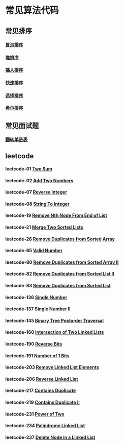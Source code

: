 # 常见算法代码

## 常见排序
#### [冒泡排序][Bubble]
#### [堆排序][Heap]
#### [插入排序][Insert]
#### [快速排序][Quick]
#### [选择排序][Select]
#### [希尔排序][Shell]

## 常见面试题
#### [翻转单链表][Reverse]

## leetcode
#### leetcode-01 [Two Sum][001]
#### leetcode-02 [Add Two Numbers][002]
#### leetcode-07 [Reverse Integer][007]
#### leetcode-08 [String To Integer][008]
#### leetcode-19 [Remove Nth Node From End of List][019]
#### leetcode-21 [Merge Two Sorted Lists][021]
#### leetcode-26 [Remove Duplicates from Sorted Array][026]
#### leetcode-65 [Valid Number][065]
#### leetcode-80 [Remove Duplicates from Sorted Array II][080]
#### leetcode-82 [Remove Duplicates from Sorted List II][082]
#### leetcode-83 [Remove Duplicates from Sorted List][083]
#### leetcode-136 [Single Number][136]
#### leetcode-137 [Single Number II][137]
#### leetcode-145 [Binary Tree Postorder Traversal][145]
#### leetcode-160 [Intersection of Two Linked Lists][160]
#### leetcode-190 [Reverse Bits][190]
#### leetcode-191 [Number of 1 Bits][191]
#### leetcode-203 [Remove Linked List Elements][203]
#### leetcode-206 [Reverse Linked List][206]
#### leetcode-217 [Contains Duplicate][217]
#### leetcode-219 [Contains Duplicate II][219]
#### leetcode-231 [Power of Two][231]
#### leetcode-234 [Palindrome Linked List][234]
#### leetcode-237 [Delete Node in a Linked List][237]



[Bubble]: https://github.com/NicoleRobin/algorithm/blob/master/Algorithm/BubbleSort/BubbleSort.cpp
[Heap]: https://github.com/NicoleRobin/algorithm/blob/master/Algorithm/HeapSort/HeapSort.cpp
[Insert]: https://github.com/NicoleRobin/algorithm/blob/master/Algorithm/InsertSort/InsertSort.cpp
[Quick]: https://github.com/NicoleRobin/algorithm/blob/master/Algorithm/QuickSort/QuickSort.cpp
[Select]: https://github.com/NicoleRobin/algorithm/blob/master/Algorithm/SelectSort/SelectSort.cpp
[Shell]: https://github.com/NicoleRobin/algorithm/blob/master/Algorithm/ShellSort/ShellSort.cpp

[Reverse]: https://github.com/NicoleRobin/algorithm/blob/master/Algorithm/ReverseList/ReverseList.cpp

[001]: https://github.com/NicoleRobin/algorithm/blob/master/Algorithm/TwoSum/TwoSum.cpp
[002]: https://github.com/NicoleRobin/algorithm/blob/master/Algorithm/AddTwoNumbers/AddTwoNumbers.cpp
[007]: https://github.com/NicoleRobin/algorithm/blob/master/Algorithm/ReverseInteger/ReverseInteger.cpp
[008]: https://github.com/NicoleRobin/algorithm/blob/master/Algorithm/StringToInteger/StringToInteger.cpp
[019]: https://github.com/NicoleRobin/algorithm/blob/master/Algorithm/RemoveNthNodeFromEndOfList/RemoveNthNodeFromEndOfList.cpp
[021]: https://github.com/NicoleRobin/algorithm/blob/master/Algorithm/MergeTwoSortedLists/MergeTwoSortedLists.cpp
[026]: https://github.com/NicoleRobin/algorithm/blob/master/Algorithm/RemoveDuplicatesFromSortedArray/RemoveDuplicatesFromSortedArray.cpp
[065]: https://github.com/NicoleRobin/algorithm/blob/master/Algorithm/ValidNumber/ValidNumber.cpp
[080]: https://github.com/NicoleRobin/algorithm/blob/master/Algorithm/RemoveDuplicatesFromSortedArrayII/RemoveDuplicatesFromSortedArrayII.cpp
[082]: https://github.com/NicoleRobin/algorithm/blob/master/Algorithm/RemoveDuplicatesFromSortedListII/RemoveDuplicatesFromSortedListII.cpp
[083]: https://github.com/NicoleRobin/algorithm/blob/master/Algorithm/RemoveDuplicatesFromSortedList/RemoveDuplicatesFromSortedList.cpp
[136]: https://github.com/NicoleRobin/algorithm/blob/master/Algorithm/SingleNumber/SingleNumber.cpp
[137]: https://github.com/NicoleRobin/algorithm/blob/master/Algorithm/SingleNumberII/SingleNumberII.cpp
[145]: https://github.com/NicoleRobin/algorithm/blob/master/Algorithm/BinaryTreePostorderTraversal/BinaryTreePostorderTraversal.cpp
[160]: https://github.com/NicoleRobin/algorithm/blob/master/Algorithm/SingleNumberII/SingleNumberII.cpp
[190]: https://github.com/NicoleRobin/algorithm/blob/master/Algorithm/ReverseBits/ReverseBits.cpp
[191]: https://github.com/NicoleRobin/algorithm/blob/master/Algorithm/NumberOf1Bits/NumberOf1Bits.cpp
[203]: https://github.com/NicoleRobin/algorithm/blob/master/Algorithm/RemoveLinkedListElements/RemoveLinkedListElements.cpp
[206]: https://github.com/NicoleRobin/algorithm/blob/master/Algorithm/ReverseLinkedList/ReverseLinkedList.cpp
[217]: https://github.com/NicoleRobin/algorithm/blob/master/Algorithm/ContainsDuplicate/ContainsDuplicate.cpp
[219]: https://github.com/NicoleRobin/algorithm/blob/master/Algorithm/ContainsDuplicateII/ContainsDuplicateII.cpp
[231]: https://github.com/NicoleRobin/algorithm/blob/master/Algorithm/PowerOfTwo/PowerOfTwo.cpp
[234]: https://github.com/NicoleRobin/algorithm/blob/master/Algorithm/PalindromeLinkedList/PalindromeLinkedList.cpp
[237]: https://github.com/NicoleRobin/algorithm/blob/master/Algorithm/DeleteNodeInALinkedList/DeleteNodeInALinkedList.cpp

